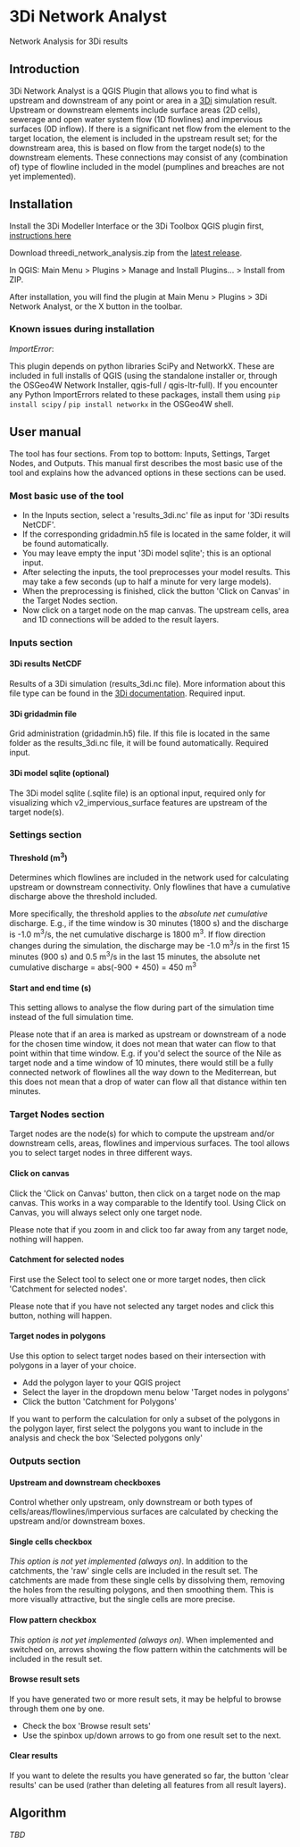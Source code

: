# 3Di Network Analyst
 Network Analysis for 3Di results

## Introduction
3Di Network Analyst is a QGIS Plugin that allows you to find what is upstream and downstream of any point or area in a [3Di](https://3diwatermanagement.com/) simulation result. Upstream or downstream elements include surface areas (2D cells), sewerage and open water system flow (1D flowlines) and impervious surfaces (0D inflow). If there is a significant net flow from the element to the target location, the element is included in the upstream result set; for the downstream area, this is based on flow from the target node(s) to the downstream elements. These connections may consist of any (combination of) type of flowline included in the model (pumplines and breaches are not yet implemented).

## Installation
Install the 3Di Modeller Interface or the 3Di Toolbox QGIS plugin first, [instructions here](https://docs.3di.lizard.net/d_qgis_plugin.html#modeller-interface)

Download threedi_network_analysis.zip from the [latest release](https://github.com/nens/threedi-network-analyst/releases).

In QGIS: Main Menu > Plugins > Manage and Install Plugins... > Install from ZIP.

After installation, you will find the plugin at Main Menu > Plugins > 3Di Network Analyst, or the X button in the toolbar.

### Known issues during installation
_ImportError_: 

This plugin depends on python libraries SciPy and NetworkX. These are included in full installs of QGIS (using the standalone installer or, through the OSGeo4W Network Installer, qgis-full / qgis-ltr-full). If you encounter any Python ImportErrors related to these packages, install them using `pip install scipy` / `pip install networkx` in the OSGeo4W shell.

## User manual
The tool has four sections. From top to bottom: Inputs, Settings, Target Nodes, and Outputs. This manual first describes the most basic use of the tool and explains how the advanced options in these sections can be used.

### Most basic use of the tool
* In the Inputs section, select a 'results_3di.nc' file as input for '3Di results NetCDF'.
* If the corresponding gridadmin.h5 file is located in the same folder, it will be found automatically.
* You may leave empty the input '3Di model sqlite'; this is an optional input.
* After selecting the inputs, the tool preprocesses your model results. This may take a few seconds (up to half a minute for very large models).
* When the preprocessing is finished, click the button 'Click on Canvas' in the Target Nodes section.
* Now click on a target node on the map canvas. The upstream cells, area and 1D connections will be added to the result layers.

### Inputs section
#### 3Di results NetCDF
Results of a 3Di simulation (results_3di.nc file). More information about this file type can be found in the [3Di documentation](https://docs.3di.lizard.net/c_results.html#data-format-results-3di-nc). Required input.

#### 3Di gridadmin file
Grid administration (gridadmin.h5) file. If this file is located in the same folder as the results_3di.nc file, it will be found automatically. Required input.

#### 3Di model sqlite (optional)
The 3Di model sqlite (.sqlite file) is an optional input, required only for visualizing which v2_impervious_surface features are upstream of the target node(s).

### Settings section
#### Threshold (m<sup>3</sup>)
Determines which flowlines are included in the network used for calculating upstream or downstream connectivity. Only flowlines that have a cumulative discharge above the threshold included. 

More specifically, the threshold applies to the _absolute net cumulative_ discharge. E.g., if the time window is 30 minutes (1800 s) and the discharge is -1.0 m<sup>3</sup>/s, the net cumulative discharge is 1800 m<sup>3</sup>. If flow direction changes during the simulation, the discharge may be -1.0 m<sup>3</sup>/s in the first 15 minutes (900 s) and 0.5 m<sup>3</sup>/s in the last 15 minutes, the absolute net cumulative discharge = abs(-900 + 450) = 450 m<sup>3</sup>

#### Start and end time (s)
This setting allows to analyse the flow during part of the simulation time instead of the full simulation time. 

Please note that if an area is marked as upstream or downstream of a node for the chosen time window, it does not mean that water can flow to that point within that time window. E.g. if you'd select the source of the Nile as target node and a time window of 10 minutes, there would still be a fully connected network of flowlines all the way down to the Mediterrean, but this does not mean that a drop of water can flow all that distance within ten minutes.

### Target Nodes section
Target nodes are the node(s) for which to compute the upstream and/or downstream cells, areas, flowlines and impervious surfaces. The tool allows you to select target nodes in three different ways.

#### Click on canvas
Click the 'Click on Canvas' button, then click on a target node on the map canvas. This works in a way comparable to the Identify tool. Using Click on Canvas, you will always select only one target node.

Please note that if you zoom in and click too far away from any target node, nothing will happen.

#### Catchment for selected nodes
First use the Select tool to select one or more target nodes, then click 'Catchment for selected nodes'.

Please note that if you have not selected any target nodes and click this button, nothing will happen.

#### Target nodes in polygons
Use this option to select target nodes based on their intersection with polygons in a layer of your choice. 
* Add the polygon layer to your QGIS project
* Select the layer in the dropdown menu below 'Target nodes in polygons'
* Click the button 'Catchment for Polygons'

If you want to perform the calculation for only a subset of the polygons in the polygon layer, first select the polygons you want to include in the analysis and check the box 'Selected polygons only'

### Outputs section
#### Upstream and downstream checkboxes
Control whether only upstream, only downstream or both types of cells/areas/flowlines/impervious surfaces are calculated by checking the upstream and/or downstream boxes.

#### Single cells checkbox
_This option is not yet implemented (always on)_. In addition to the catchments, the 'raw' single cells are included in the result set. The catchments are made from these single cells by dissolving them, removing the holes from the resulting polygons, and then smoothing them. This is more visually attractive, but the single cells are more precise.

#### Flow pattern checkbox
_This option is not yet implemented (always on)_. When implemented and switched on, arrows showing the flow pattern within the catchments will be included in the result set.

#### Browse result sets
If you have generated two or more result sets, it may be helpful to browse through them one by one. 
* Check the box 'Browse result sets'
* Use the spinbox up/down arrows to go from one result set to the next.

#### Clear results
If you want to delete the results you have generated so far, the button 'clear results' can be used (rather than deleting all features from all result layers).

## Algorithm
_TBD_




